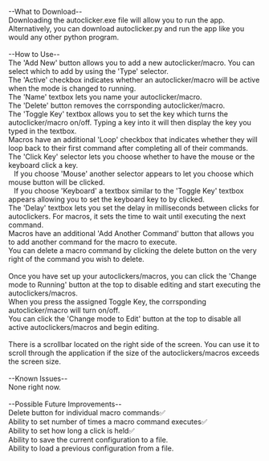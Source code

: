 --What to Download--<br/>
Downloading the autoclicker.exe file will allow you to run the app. Alternatively, you can download autoclicker.py and run the app like you would any other python program.<br/>
<br/>
--How to Use--<br/>
The 'Add New' button allows you to add a new autoclicker/macro. You can select which to add by using the 'Type' selector.<br/>
The 'Active' checkbox indicates whether an autoclicker/macro will be active when the mode is changed to running.<br/>
The 'Name' textbox lets you name your autoclicker/macro.<br/>
The 'Delete' button removes the corrsponding autoclicker/macro.<br/>
The 'Toggle Key' textbox allows you to set the key which turns the autoclicker/macro on/off. Typing a key into it will then display the key you typed in the textbox.<br/>
Macros have an additional 'Loop' checkbox that indicates whether they will loop back to their first command after completing all of their commands.<br/>
The 'Click Key' selector lets you choose whether to have the mouse or the keyboard click a key.<br/>
&ensp;  If you choose 'Mouse' another selector appears to let you choose which mouse button will be clicked.<br/>
&ensp;  If you choose 'Keyboard' a textbox similar to the 'Toggle Key' textbox appears allowing you to set the keyboard key to by clicked.<br/>
The 'Delay' textbox lets you set the delay in milliseconds between clicks for autoclickers. For macros, it sets the time to wait until executing the next command.<br/>
Macros have an additional 'Add Another Command' button that allows you to add another command for the macro to execute.<br/>
You can delete a macro command by clicking the delete button on the very right of the command you wish to delete.<br/>
<br/>
Once you have set up your autoclickers/macros, you can click the 'Change mode to Running' button at the top to disable editing and start executing the autoclickers/macros.<br/>
When you press the assigned Toggle Key, the corrsponding autoclicker/macro will turn on/off.<br/>
You can click the 'Change mode to Edit' button at the top to disable all active autoclickers/macros and begin editing.<br/>
<br/>
There is a scrollbar located on the right side of the screen. You can use it to scroll through the application if the size of the autoclickers/macros exceeds the screen size.<br/>
<br/>
--Known Issues--<br/>
None right now.
<br/>
<br/>
--Possible Future Improvements--<br/>
Delete button for individual macro commands✅<br/>
Ability to set number of times a macro command executes✅<br/>
Ability to set how long a click is held✅<br/>
Ability to save the current configuration to a file.<br/>
Ability to load a previous configuration from a file.<br/>